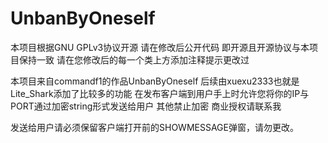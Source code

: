 # UnbanByOneself
本项目根据GNU GPLv3协议开源
请在修改后公开代码 即开源且开源协议与本项目保持一致
请在您修改后的每一个类上方添加注释提示更改过

本项目来自commandf1的作品UnbanByOneself
后续由xuexu2333也就是Lite_Shark添加了比较多的功能
在发布客户端到用户手上时允许您将你的IP与PORT通过加密string形式发送给用户 其他禁止加密 
商业授权请联系我

发送给用户请必须保留客户端打开前的SHOWMESSAGE弹窗，请勿更改。
